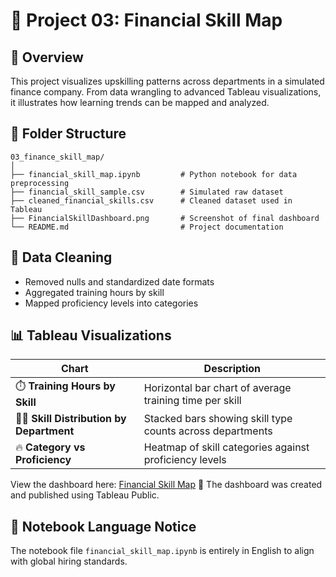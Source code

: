 # 📘 Project 03: Financial Skill Map

## 📌 Overview
This project visualizes upskilling patterns across departments in a simulated finance company. From data wrangling to advanced Tableau visualizations, it illustrates how learning trends can be mapped and analyzed.

## 📁 Folder Structure
```
03_finance_skill_map/
│
├── financial_skill_map.ipynb         # Python notebook for data preprocessing
├── financial_skill_sample.csv        # Simulated raw dataset
├── cleaned_financial_skills.csv      # Cleaned dataset used in Tableau
├── FinancialSkillDashboard.png       # Screenshot of final dashboard
└── README.md                         # Project documentation
```

## 🧹 Data Cleaning
- Removed nulls and standardized date formats
- Aggregated training hours by skill
- Mapped proficiency levels into categories

## 📊 Tableau Visualizations
| Chart | Description |
|-------|-------------|
| ⏱️ **Training Hours by Skill** | Horizontal bar chart of average training time per skill |
| 🧑‍💼 **Skill Distribution by Department** | Stacked bars showing skill type counts across departments |
| 🔥 **Category vs Proficiency** | Heatmap of skill categories against proficiency levels |

View the dashboard here: [Financial Skill Map](https://public.tableau.com/app/profile/zheng.lyu6601/viz/Financial_skill_map/Financial_skill_map) 📌 The dashboard was created and published using Tableau Public.

## 💬 Notebook Language Notice
The notebook file `financial_skill_map.ipynb` is entirely in English to align with global hiring standards.
